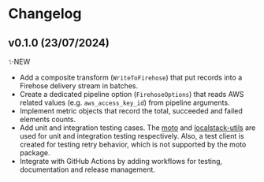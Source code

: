# Changelog

<!--next-version-placeholder-->

## v0.1.0 (23/07/2024)

✨NEW

- Add a composite transform (`WriteToFirehose`) that put records into a Firehose delivery stream in batches.
- Create a dedicated pipeline option (`FirehoseOptions`) that reads AWS related values (e.g. `aws_access_key_id`) from pipeline arguments.
- Implement metric objects that record the total, succeeded and failed elements counts.
- Add unit and integration testing cases. The [moto](https://github.com/getmoto/moto) and [localstack-utils](https://docs.localstack.cloud/user-guide/tools/testing-utils/) are used for unit and integration testing respectively. Also, a test client is created for testing retry behavior, which is not supported by the moto package.
- Integrate with GitHub Actions by adding workflows for testing, documentation and release management.
